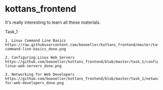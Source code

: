 # kottans_frontend

It's really interesting to learn all these materials.

Task_1
	
	1. Linux Command Line Basics
	https://raw.githubusercontent.com/boooeller/kottans_frontend/master/task_1/linux-command-line-basics_done.png
	
	2. Configuring Linux Web Servers
	https://github.com/boooeller/kottans_frontend/blob/master/task_1/configuring-linux-web-servers_done.png
	
	3. Networking for Web Developers
	https://github.com/boooeller/kottans_frontend/blob/master/task_1/networking-for-web-developers_done.png
